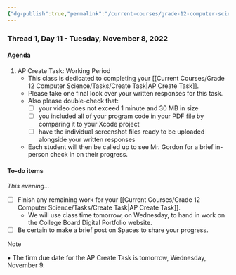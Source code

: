 ```yaml
---
{"dg-publish":true,"permalink":"/current-courses/grade-12-computer-science/thread-1/day-11/","dgHomeLink":false}
---
```


### Thread 1, Day 11 - Tuesday, November 8, 2022
#### Agenda
1. AP Create Task: Working Period
	- This class is dedicated to completing your [[Current Courses/Grade 12 Computer Science/Tasks/Create Task|AP Create Task]].
	- Please take one final look over your written responses for this task.
	- Also please double-check that:
		- [ ] your video does not exceed 1 minute and 30 MB in size
		- [ ] you included all of your program code in your PDF file by comparing it to your Xcode project
		- [ ] have the individual screenshot files ready to be uploaded alongside your written responses 
	- Each student will then be called up to see Mr. Gordon for a brief in-person check in on their progress.

#### To-do items
*This evening...*
- [ ] Finish any remaining work for your [[Current Courses/Grade 12 Computer Science/Tasks/Create Task|AP Create Task]].
	- We will use class time tomorrow, on Wednesday, to hand in work on the College Board Digital Portfolio website.
- [ ] Be certain to make a brief post on Spaces to share your progress.
	      
> [!NOTE]
> • The firm due date for the AP Create Task is tomorrow, Wednesday, November 9.

